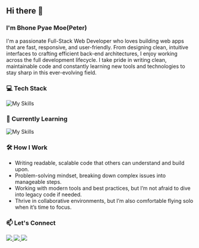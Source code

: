 ## Hi there 👋

### I'm Bhone Pyae Moe(Peter)

I'm a passionate Full-Stack Web Developer who loves building web apps that are fast, responsive, and user-friendly. From designing clean, intuitive interfaces to crafting efficient back-end architectures, I enjoy working across the full development lifecycle. I take pride in writing clean, maintainable code and constantly learning new tools and technologies to stay sharp in this ever-evolving field. 


### 💻 Tech Stack
![My Skills](https://skillicons.dev/icons?i=js,html,css,bootstrap,tailwind,php,laravel,mysql,git,figma)


### 🌱 Currently Learning
![My Skills](https://skillicons.dev/icons?i=react,nodejs,vuejs,mongodb)


### 🛠️ How I Work
- Writing readable, scalable code that others can understand and build upon.
- Problem-solving mindset, breaking down complex issues into manageable steps.
- Working with modern tools and best practices, but I’m not afraid to dive into legacy code if needed.
- Thrive in collaborative environments, but I’m also comfortable flying solo when it’s time to focus.


### 📫 Let's Connect
<p>
  <a href="https://discord.com/users[520826116135583765]">
    <img src="https://skillicons.dev/icons?i=discord"/>
  </a>
  <a href="https://www.linkedin.com/in/bhone-pyae-moe-077199274/">
    <img src="https://skillicons.dev/icons?i=linkedin"/>
  </a>
  <a href="https://www.instagram.com/bhonepyae.24/">
    <img src="https://skillicons.dev/icons?i=instagram"/>
  </a>
</p>
